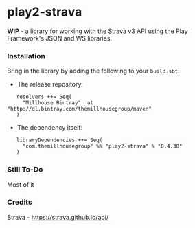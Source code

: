 play2-strava
============================

**WIP** - a library for working with the Strava v3 API using the Play Framework's JSON and WS libraries.


### Installation

Bring in the library by adding the following to your ```build.sbt```. 

  - The release repository: 

```
   resolvers ++= Seq(
     "Millhouse Bintray"  at "http://dl.bintray.com/themillhousegroup/maven"
   )
```
  - The dependency itself: 

```
   libraryDependencies ++= Seq(
     "com.themillhousegroup" %% "play2-strava" % "0.4.30"
   )

```


### Still To-Do

Most of it

### Credits

Strava - https://strava.github.io/api/

